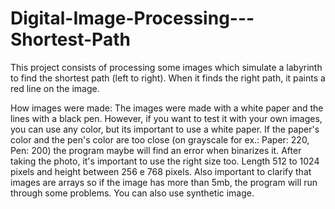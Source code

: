 # Digital-Image-Processing---Shortest-Path
This project consists of processing some images which simulate a labyrinth to find the shortest path (left to right). When it finds the right path, it paints a red line on the image.

How images were made:
  The images were made with a white paper and the lines with a black pen. However, if you want to test it with your own images, you can use any color, but its important to use a white paper. If the paper's color and the pen's color are too close (on grayscale for ex.: Paper: 220, Pen: 200) the program maybe will find an error when binarizes it. After taking the photo, it's important to  use the right size too. Length 512 to 1024 pixels and height between 256 e 768 pixels. Also important to clarify that images are arrays so if the image has more than 5mb, the program will run through some problems. You can also use synthetic image.
 
